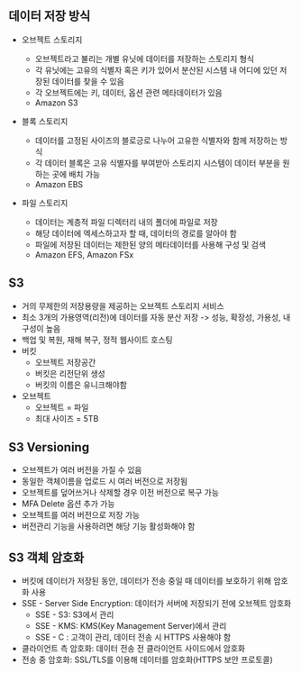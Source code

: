 ## 데이터 저장 방식
  * 오브젝트 스토리지
    * 오브젝트라고 불리는 개별 유닛에 데이터를 저장하는 스토리지 형식
    * 각 유닛에는 고유의 식별자 혹은 키가 있어서 분산된 시스템 내 어디에 있던 저장된 데이터를 찾을 수 있음
    * 각 오브젝트에는 키, 데이터, 옵션 관련 메타데이터가 있음
    * Amazon S3
  
  * 블록 스토리지
    * 데이터를 고정된 사이즈의 블로긍로 나누어 고유한 식별자와 함께 저장하는 방식
    * 각 데이터 블록은 고유 식별자를 부여받아 스토리지 시스템이 데이터 부분을 원하는 곳에 배치 가능
    * Amazon EBS
  
  * 파일 스토리지
    * 데이터는 계층적 파일 디렉터리 내의 폴더에 파일로 저장
    * 해당 데이터에 엑세스하고자 할 때, 데이터의 경로를 알아야 함
    * 파일에 저장된 데이터는 제한된 양의 메타데이터를 사용해 구성 및 검색
    * Amazon EFS, Amazon FSx

## S3
  * 거의 무제한의 저장용량을 제공하는 오브젝트 스토리지 서비스
  * 최소 3개의 가용영역(리전)에 데이터를 자동 분산 저장 -> 성능, 확장성, 가용성, 내구성이 높음
  * 백업 및 복원, 재해 복구, 정적 웹사이트 호스팅
  * 버킷
    * 오브젝트 저장공간
    * 버킷은 리전단위 생성
    * 버킷의 이름은 유니크해야함
  * 오브젝트
    * 오브젝트 = 파일
    * 최대 사이즈 = 5TB

## S3 Versioning
  * 오브젝트가 여러 버전을 가질 수 있음
  * 동일한 객체이름을 업로드 시 여러 버전으로 저장됨
  * 오브젝트를 덮어쓰거나 삭제할 경우 이전 버전으로 복구 가능
  * MFA Delete 옵션 추가 가능
  * 오브젝트를 여러 버전으로 저장 가능
  * 버전관리 기능을 사용하려면 해당 기능 활성화해야 함

## S3 객체 암호화
  * 버킷에 데이터가 저장된 동안, 데이터가 전송 중일 때 데이터를 보호하기 위해 암호화 사용
  * SSE - Server Side Encryption: 데이터가 서버에 저장되기 전에 오브젝트 암호화
    * SSE - S3: S3에서 관리
    * SSE - KMS: KMS(Key Management Server)에서 관리
    * SSE - C : 고객이 관리, 데이터 전송 시 HTTPS 사용해야 함
  * 클라이언트 측 암호화: 데이터 전송 전 클라이언트 사이드에서 암호화
  * 전송 중 암호화: SSL/TLS를 이용해 데이터를 암호화(HTTPS 보안 프로토콜)


